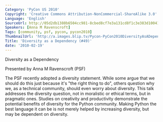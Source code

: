 ```yaml
---
Category: 'PyCon US 2010'
Copyright: 'Creative Commons Attribution-NonCommercial-ShareAlike 3.0'
Language: 'English'
SourceUrl: http://05d2db1380b6504cc981-8cbed8cf7e3a131cd8f1c3e383d10041.r93.cf2.rackcdn.com/pycon-us-2010/308_diversity-as-a-dependency-49.m4v
Speakers: [Anna M Ravenscroft]
Tags: [community, psf, pycon, pycon2010]
ThumbnailUrl: 'http://a.images.blip.tv/Pycon-PyCon2010DiversityAsADependency49113.png'
Title: 'Diversity as a Dependency (#49)'
date: '2010-02-19'
---
```

Diversity as a Dependency

  
Presented by Anna M Ravenscroft (PSF)

  
The PSF recently adopted a diversity statement. While some argue that we
should do this just because it's "the right thing to do", others question why
we, as a technical community, should even worry about diversity. This talk
addresses the diversity question, not in moralistic or ethical terms, but in
pragmatic ones. Studies on creativity and productivity demonstrate the
potential benefits of diversity for the Python community. Making Python the
best language it can be is not merely helped by increasing diversity, but may
be dependent on diversity.
